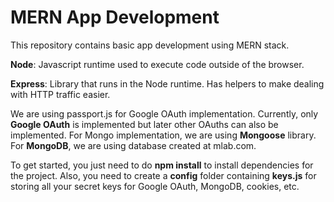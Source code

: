 # MERN App Development
This repository contains basic app development using MERN stack.

**Node**: Javascript runtime used to execute code outside of the browser.

**Express**: Library that runs in the Node runtime. Has helpers to make dealing with HTTP traffic easier.

We are using passport.js for Google OAuth implementation.
Currently, only **Google OAuth** is implemented but later other OAuths can also be implemented.
For Mongo implementation, we are using **Mongoose** library.
For **MongoDB**, we are using database created at mlab.com.

To get started, you just need to do **npm install** to install dependencies for the project.
Also, you need to create a **config** folder containing **keys.js** for storing all your secret keys for Google OAuth, MongoDB, cookies, etc.

